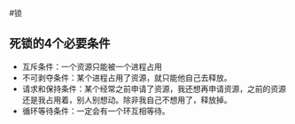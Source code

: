 #锁

## 死锁的4个必要条件

- 互斥条件：一个资源只能被一个进程占用
- 不可剥夺条件：某个进程占用了资源，就只能他自己去释放。
- 请求和保持条件：某个经常之前申请了资源，我还想再申请资源，之前的资源还是我占用着，别人别想动。除非我自己不想用了，释放掉。
- 循环等待条件：一定会有一个环互相等待。

